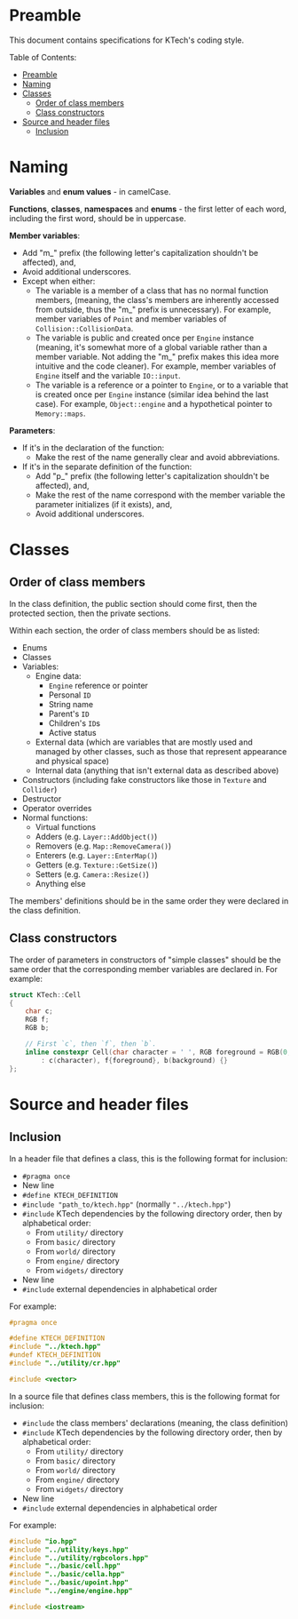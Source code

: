 # Preamble

This document contains specifications for KTech's coding style.

Table of Contents:
- [Preamble](#preamble)
- [Naming](#naming)
- [Classes](#classes)
    - [Order of class members](#order-of-class-members)
    - [Class constructors](#class-constructors)
- [Source and header files](#source-and-header-files)
	- [Inclusion](#inclusion)

# Naming

**Variables** and **enum values** - in camelCase.

**Functions**, **classes**, **namespaces** and **enums** - the first letter of each word, including the first word, should be in uppercase.

**Member variables**:
- Add "m_" prefix (the following letter's capitalization shouldn't be affected), and,
- Avoid additional underscores.
- Except when either:
    - The variable is a member of a class that has no normal function members, (meaning, the class's members are inherently accessed from outside, thus the "m_" prefix is unnecessary). For example, member variables of `Point` and member variables of `Collision::CollisionData`.
    - The variable is public and created once per `Engine` instance (meaning, it's somewhat more of a global variable rather than a member variable. Not adding the "m_" prefix makes this idea more intuitive and the code cleaner). For example, member variables of `Engine` itself and the variable `IO::input`.
    - The variable is a reference or a pointer to `Engine`, or to a variable that is created once per `Engine` instance (similar idea behind the last case). For example, `Object::engine` and a hypothetical pointer to `Memory::maps`.

**Parameters**:
- If it's in the declaration of the function:
    - Make the rest of the name generally clear and avoid abbreviations.
- If it's in the separate definition of the function:
    - Add "p_" prefix (the following letter's capitalization shouldn't be affected), and,
    - Make the rest of the name correspond with the member variable the parameter initializes (if it exists), and,
    - Avoid additional underscores.

# Classes

## Order of class members

In the class definition, the public section should come first, then the protected section, then the private sections.

Within each section, the order of class members should be as listed:
- Enums
- Classes
- Variables:
    - Engine data:
        - `Engine` reference or pointer
        - Personal `ID`
        - String name
        - Parent's `ID`
        - Children's `ID`s
        - Active status
    - External data (which are variables that are mostly used and managed by other classes, such as those that represent appearance and physical space)
    - Internal data (anything that isn't external data as described above)
- Constructors (including fake constructors like those in `Texture` and `Collider`)
- Destructor
- Operator overrides
- Normal functions:
    - Virtual functions
    - Adders (e.g. `Layer::AddObject()`)
    - Removers (e.g. `Map::RemoveCamera()`)
    - Enterers (e.g. `Layer::EnterMap()`)
    - Getters (e.g. `Texture::GetSize()`)
    - Setters (e.g. `Camera::Resize()`)
    - Anything else

The members' definitions should be in the same order they were declared in the class definition.

## Class constructors

The order of parameters in constructors of "simple classes" should be the same order that the corresponding member variables are declared in. For example:

```c++
struct KTech::Cell
{
    char c;
    RGB f;
    RGB b;

    // First `c`, then `f`, then `b`.
    inline constexpr Cell(char character = ' ', RGB foreground = RGB(0, 0, 0), RGB background = RGB(0, 0, 0))
        : c(character), f{foreground}, b(background) {}
};
```

# Source and header files

## Inclusion

In a header file that defines a class, this is the following format for inclusion:
- `#pragma once`
- New line
- `#define KTECH_DEFINITION`
- `#include "path_to/ktech.hpp"` (normally `"../ktech.hpp"`)
- `#include` KTech dependencies by the following directory order, then by alphabetical order:
    - From `utility/` directory
    - From `basic/` directory
    - From `world/` directory
    - From `engine/` directory
    - From `widgets/` directory
- New line
- `#include` external dependencies in alphabetical order

For example:

```c++
#pragma once

#define KTECH_DEFINITION
#include "../ktech.hpp"
#undef KTECH_DEFINITION
#include "../utility/cr.hpp"

#include <vector>
```

In a source file that defines class members, this is the following format for inclusion:
- `#include` the class members' declarations (meaning, the class definition)
- `#include` KTech dependencies by the following directory order, then by alphabetical order:
    - From `utility/` directory
    - From `basic/` directory
    - From `world/` directory
    - From `engine/` directory
    - From `widgets/` directory
- New line
- `#include` external dependencies in alphabetical order

For example:

```c++
#include "io.hpp"
#include "../utility/keys.hpp"
#include "../utility/rgbcolors.hpp"
#include "../basic/cell.hpp"
#include "../basic/cella.hpp"
#include "../basic/upoint.hpp"
#include "../engine/engine.hpp"

#include <iostream>
```
